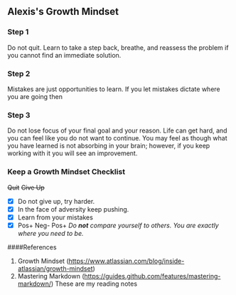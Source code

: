 ## Alexis's Growth Mindset

### Step 1
Do not quit. Learn to take a step back, breathe, and reassess the problem if you cannot find an immediate solution.

### Step 2
Mistakes are just opportunities to learn. If you let mistakes dictate where you are going then

### Step 3
Do not lose focus of your final goal and your reason. Life can get hard, and you can feel like you do not want to continue. You may feel as though what you have learned is not absorbing in your brain; however, if you keep working with it you will see an improvement.


### Keep a Growth Mindset Checklist
~~Quit~~ ~~Give Up~~ 
- [x] Do not give up, try harder.
- [x] In the face of adversity keep pushing.
- [x] Learn from your mistakes
- [x] Pos+ Neg- Pos+
_Do **not** compare yourself to others. You are exactly where you need to be._

####References
1. Growth Mindset
(https://www.atlassian.com/blog/inside-atlassian/growth-mindset)
2. Mastering Markdown
(https://guides.github.com/features/mastering-markdown/)
These are my reading notes
